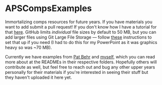 # APSCompsExamples

Immortalizing comps resources for future years. If you have materials you want to add submit a pull request! If you don't know how I have a tutorial for that [here](https://github.com/kirklong/ASTR_6000_Workshop). GitHub limits *individual* file sizes by default to 50 MB, but you can add larger files using Git Large File Storage &mdash; follow [these](https://docs.github.com/en/repositories/working-with-files/managing-large-files/about-large-files-on-github) instructions to set that up if you need (I had to do this for my PowerPoint as it was graphics heavy so was ~70 MB).

Currently we have examples from [Pat Behr](Pat) and [myself](Kirk), which you can read more about at the READMEs in their respective folders. Hopefully others will contribute as well, but feel free to reach out and bug any other upper years personally for their materials if you're interested in seeing their stuff but they haven't uploaded it here yet.
